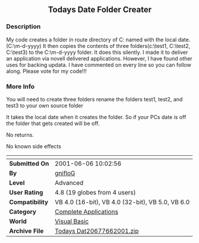 ﻿<div align="center">

## Todays Date Folder Creater


</div>

### Description

My code creates a folder in route directory of C: named with the local date.(C:\m-d-yyyy) It then copies the contents of three folders(c:\test1, C:\test2, C:\test3) to the C:\m-d-yyyy folder. It does this silently. I made it to deliver an application via novell delivered applications. However, I have found other uses for backing updata. I have commented on every line so you can follow along. Please vote for my code!!!
 
### More Info
 
You will need to create three folders rename the folders test1, test2, and test3 to your own source folder

It takes the local date when it creates the folder. So if your PCs date is off the folder that gets created will be off.

No returns.

No known side effects


<span>             |<span>
---                |---
**Submitted On**   |2001-06-06 10:02:56
**By**             |[gnifloG](https://github.com/Planet-Source-Code/PSCIndex/blob/master/ByAuthor/gniflog.md)
**Level**          |Advanced
**User Rating**    |4.8 (19 globes from 4 users)
**Compatibility**  |VB 4\.0 \(16\-bit\), VB 4\.0 \(32\-bit\), VB 5\.0, VB 6\.0
**Category**       |[Complete Applications](https://github.com/Planet-Source-Code/PSCIndex/blob/master/ByCategory/complete-applications__1-27.md)
**World**          |[Visual Basic](https://github.com/Planet-Source-Code/PSCIndex/blob/master/ByWorld/visual-basic.md)
**Archive File**   |[Todays Dat20677662001\.zip](https://github.com/Planet-Source-Code/gniflog-todays-date-folder-creater__1-23824/archive/master.zip)








